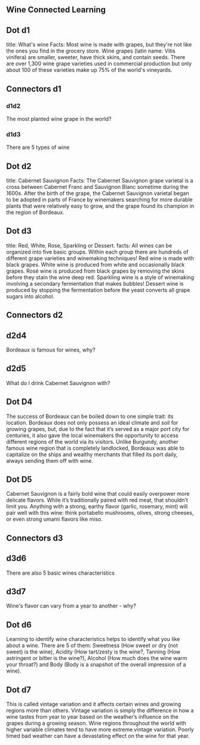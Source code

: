## Wine Connected Learning

## Dot d1
title: What's wine
Facts:
Most wine is made with grapes, but they're not like the ones you find in the grocery store. Wine grapes (latin name: Vitis vinifera) are smaller, sweeter, have thick skins, and contain seeds. There are over 1,300 wine grape varieties used in commercial production but only about 100 of these varieties make up 75% of the world's vineyards.


## Connectors d1

### d1d2
The most planted wine grape in the world?

### d1d3
There are 5 types of wine

## Dot d2
title: Cabernet Sauvignon
Facts:
The Cabernet Sauvignon grape varietal is a cross between Cabernet Franc and Sauvignon Blanc sometime during the 1600s.  After the birth of the grape, the Cabernet Sauvignon varietal began to be adopted in parts of France by winemakers searching for more durable plants that were relatively easy to grow, and the grape found its champion in the region of Bordeaux.

## Dot d3
title:  Red, White, Rose, Sparkling or Dessert.
facts: All wines can be organized into five basic groups. Within each group there are hundreds of different grape varieties and winemaking techniques!
Red wine is made with black grapes.
White wine is produced from white and occasionally black grapes. 
Rosé wine is produced from black grapes by removing the skins before they stain the wine deep red. 
Sparkling wine is a style of winemaking involving a secondary fermentation that makes bubbles!
Dessert wine is produced by stopping the fermentation before the yeast converts all grape sugars into alcohol.


## Connectors d2

## d2d4
Bordeaux is famous for wines, why?

## d2d5
What do I drink Cabernet Sauvignon with?

## Dot D4
The success of Bordeaux can be boiled down to one simple trait: its location. 
Bordeaux does not only possess an ideal climate and soil for growing grapes, but, due to the fact that it’s served as a major port city for centuries, it also gave the local winemakers the opportunity to access different regions of the world via its visitors. Unlike Burgundy, another famous wine region that is completely landlocked, Bordeaux was able to capitalize on the ships and wealthy merchants that filled its port daily, always sending them off with wine.

## Dot D5 
Cabernet Sauvignon is a fairly bold wine that could easily overpower more delicate flavors. While it’s traditionally paired with red meat, that shouldn’t limit you. Anything with a strong, earthy flavor (garlic, rosemary, mint) will pair well with this wine: think portabello mushrooms, olives, strong cheeses, or even strong umami flavors like miso. 

## Connectors d3

## d3d6
There are also 5 basic wines characteristics 

## d3d7
Wine's flavor can vary from a year to another - why?

## Dot d6
Learning to identify wine characteristics helps to identify what you like about a wine. There are 5 of them: Sweetness (How sweet or dry (not sweet) is the wine), Acidity (How tart/zesty is the wine?, Tanning (How astringent or bitter is the wine?), Alcohol (How much does the wine warm your throat?) and Body (Body is a snapshot of the overall impression of a wine). 

## Dot d7
This is called vintage variation and it affects certain wines and growing regions more than others. 
Vintage variation is simply the difference in how a wine tastes from year to year based on the weather’s influence on the grapes during a growing season. Wine regions throughout the world with higher variable climates tend to have more extreme vintage variation. Poorly timed bad weather can have a devastating effect on the wine for that year.



